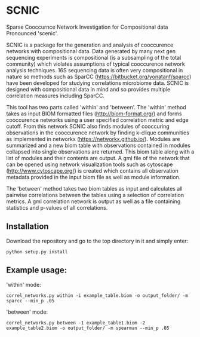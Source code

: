 # SCNIC
Sparse Cooccurnce Network Investigation for Compositional data
Pronounced 'scenic'.

SCNIC is a package for the generation and analysis of cooccurence networks with compositional data. Data generated by
many next gen sequencing experiments is compositional (is a subsampling of the total community) which violates
assumptions of typical cooccurence network analysis techniques. 16S sequencing data is often very compositional in
nature so methods such as SparCC (https://bitbucket.org/yonatanf/sparcc) have been developed for studying correlations
microbiome data. SCNIC is designed with compositional data in mind and so provides multiple correlation measures
including SparCC.

This tool has two parts called 'within' and 'between'. The 'within' method takes as input BIOM formatted files
(http://biom-format.org/) and forms cooccurence networks using a user specified correlation metric and edge cutoff. From
this network SCNIC also finds modules of cooccuring observations in the cooccurence network by finding k-clique
communities as implemented in networkx (https://networkx.github.io/). Modules are summarized and a new biom table with
observations contained in modules collapsed into single observations are returned. This biom table along with a list of
modules and their contents are output.  A gml file of the network that can be opened using network visualization tools
such as cytoscape (http://www.cytoscape.org/) is created which contains all observation metadata provided in the input
biom file as well as module information.

The 'between' method takes two biom tables as input and calculates all pairwise correlations between the tables using a
selection of correlation metrics. A gml correlation network is output as well as a file containing statistics and
p-values of all correlations.

## Installation
Download the repository and go to the top directory in it and simply enter:
```
python setup.py install
```

## Example usage:

'within' mode:
```
correl_networks.py within -i example_table.biom -o output_folder/ -m sparcc --min_p .05
```

'between' mode:
```
correl_networks.py between -1 example_table1.biom -2 example_table2.biom -o output_folder/ -m spearman --min_p .05
```


